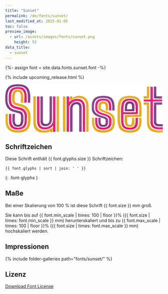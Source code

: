 ```yaml
---
title: "Sunset"
permalink: /de/fonts/sunset/
last_modified_at: 2025-01-05
toc: false
preview_image:
  - url: /assets/images/fonts/sunset.png
    height: 53
data_title:
  - sunset
---
```

{%- assign font = site.data.fonts.sunset.font -%}

{% include upcoming_release.html %}

![Sunset](/assets/images/fonts/sunset.png)

## Schriftzeichen

Diese Schrift enthält  {{ font.glyphs.size }} Schriftzeichen:

```
{{ font.glyphs | sort | join: ' ' }}
```
{: .font-glyphs }

## Maße

Bei einer Skalierung von 100 % ist diese Schrift {{ font.size }} mm groß.

Sie kann bis auf {{ font.min_scale | times: 100 | floor }}% ({{ font.size | times: font.min_scale }} mm) herunterskaliert und bis zu {{ font.max_scale | times: 100 | floor }}% ({{ font.size | times: font.max_scale }} mm) hochskaliert  werden.

## Impressionen
{% include folder-galleries path="fonts/sunset/" %}

## Lizenz

[Download Font License](https://github.com/inkstitch/inkstitch/tree/main/fonts/sunset/LICENSE)
